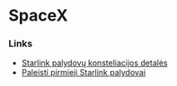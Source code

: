 # SpaceX

### Links

* [Starlink palydovų konsteliacijos detalės](../kosmosas.md#starlink-palydov-konsteliacija)
* [Paleisti pirmieji Starlink palydovai](https://wiki.reanimated.lt/wiki/technologijos/technologijos#starlink-startas-2019-05-25)



